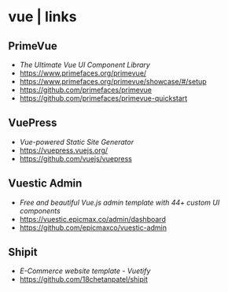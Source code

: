 # vue | links

## PrimeVue

- *The Ultimate Vue UI Component Library*
- <https://www.primefaces.org/primevue/>
- <https://www.primefaces.org/primevue/showcase/#/setup>
- <https://github.com/primefaces/primevue>
- <https://github.com/primefaces/primevue-quickstart>

## VuePress

- *Vue-powered Static Site Generator*
- <https://vuepress.vuejs.org/>
- <https://github.com/vuejs/vuepress>

## Vuestic Admin

- *Free and beautiful Vue.js admin template with 44+ custom UI components*
- <https://vuestic.epicmax.co/admin/dashboard>
- <https://github.com/epicmaxco/vuestic-admin>

## Shipit

- *E-Commerce website template - Vuetify*
- <https://github.com/18chetanpatel/shipit>